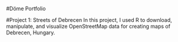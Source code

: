 #Döme Portfolio

#Project 1: Streets of Debrecen
In this project, I used R to download, manipulate, and visualize OpenStreetMap data for creating maps of Debrecen, Hungary.
